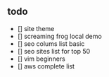 ## todo

- [] site theme
- [] screaming frog local demo
- [] seo colums list basic
- [] seo sites list for top 50
- [] vim beginners
- [] aws complete list
